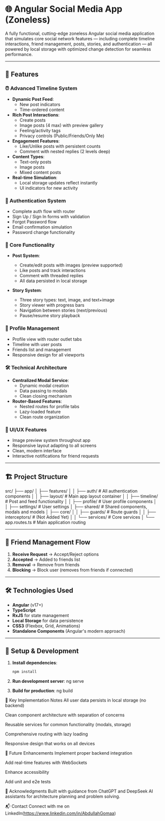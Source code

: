 # 🌐 Angular Social Media App (Zoneless)

A fully functional, cutting-edge zoneless Angular social media application that simulates core social network features — including complete timeline interactions, friend management, posts, stories, and authentication — all powered by local storage with optimized change detection for seamless performance.

---

## 🚀 Features

### ⏰ Advanced Timeline System
- **Dynamic Post Feed**:
  - New post indicators
  - Time-ordered content
- **Rich Post Interactions**:
  - Create posts
  - Image posts (4 max) with preview gallery
  - Feeling/activity tags
  - Privacy controls (Public/Friends/Only Me)
- **Engagement Features**:
  - Like/Unlike posts with persistent counts
  - Comment with nested replies (2 levels deep)
- **Content Types**:
  - Text-only posts
  - Image posts
  - Mixed content posts
- **Real-time Simulation**:
  - Local storage updates reflect instantly
  - UI indicators for new activity

### 🔐 Authentication System
- Complete auth flow with router
- Sign Up / Sign In forms with validation
- Forgot Password flow
- Email confirmation simulation
- Password change functionality

### 📱 Core Functionality
- **Post System**:
  - Create/edit posts with images (preview supported)
  - Like posts and track interactions
  - Comment with threaded replies
  - All data persisted in local storage

- **Story System**:
  - Three story types: text, image, and text+image
  - Story viewer with progress bars
  - Navigation between stories (next/previous)
  - Pause/resume story playback

### 👤 Profile Management
- Profile view with router outlet tabs
- Timeline with user posts
- Friends list and management
- Responsive design for all viewports

### 🛠️ Technical Architecture
- **Centralized Modal Service**:
  - Dynamic modal creation
  - Data passing to modals
  - Clean closing mechanism
- **Router-Based Features**:
  - Nested routes for profile tabs
  - Lazy-loaded feature
  - Clean route organization

### 🎨 UI/UX Features
- Image preview system throughout app
- Responsive layout adapting to all screens
- Clean, modern interface
- Interactive notifications for friend requests

---

## 🏗️ Project Structure
src/
├── app/
│ ├── features/
│ │ ├── auth/ # All authentication components
│ │ ├── layout/ # Main app layout container
│ │ ├── timeline/ # Post and feed functionality
│ │ ├── profile/ # User profile components
│ │ ├── settings/ # User settings
│ ├── shared/ # Shared components, modals and models 
│ ├── core/
│ │ ├── guards/ # Route guards
│ │ ├── interceptors/ # (Not Added Yet)
│ │ └── services/ # Core services
│ └── app.routes.ts # Main application routing


---

## 👥 Friend Management Flow

1. **Receive Request** → Accept/Reject options
2. **Accepted** → Added to friends list
3. **Removal** → Remove from friends
4. **Blocking** → Block user (removes from friends if connected)

---

## 🛠️ Technologies Used

- **Angular** (v17+)
- **TypeScript**
- **RxJS** for state management
- **Local Storage** for data persistence
- **CSS3** (Flexbox, Grid, Animations)
- **Standalone Components** (Angular's modern approach)

---

## 🔧 Setup & Development

1. **Install dependencies**:
   ```bash
   npm install

2. **Run development server**:
   ng serve

3. **Build for production**:
   ng build

📌 Key Implementation Notes
All user data persists in local storage (no backend)

Clean component architecture with separation of concerns

Reusable services for common functionality (modals, storage)

Comprehensive routing with lazy loading

Responsive design that works on all devices

🚀 Future Enhancements
Implement proper backend integration

Add real-time features with WebSockets

Enhance accessibility

Add unit and e2e tests

🙌 Acknowledgments
Built with guidance from ChatGPT and DeepSeek AI assistants for architecture planning and problem solving.

📬 Contact
Connect with me on LinkedIn(https://www.linkedin.com/in/AbdullahGomaa)

